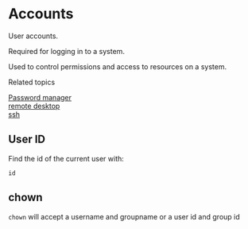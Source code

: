 # Accounts

User accounts. 

Required for logging in to a system. 

Used to control permissions and access to resources on a system. 

Related topics

[Password manager](password-manager.md)  
[remote desktop](remote-desktop.md)  
[ssh](./terminal/ssh.md)  


## User ID

Find the id of the current user with:

```
id
```



## chown

`chown` will accept a username and groupname or a user id and group id
